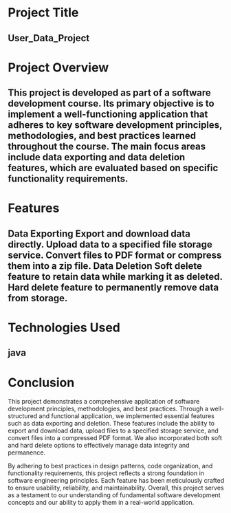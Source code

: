 # Project Title
  User_Data_Project
---------------------------------
# Project Overview
This project is developed as part of a software development course. Its primary objective is to implement a well-functioning application that adheres to key software development principles, methodologies, and best practices learned throughout the course. The main focus areas include data exporting and data deletion features, which are evaluated based on specific functionality requirements.
---------------------------------
# Features
  Data Exporting
    Export and download data directly.
    Upload data to a specified file storage service.
    Convert files to PDF format or compress them into a zip file.
  Data Deletion
    Soft delete feature to retain data while marking it as deleted.
    Hard delete feature to permanently remove data from storage.
------------------------------------
# Technologies Used
 java
--------------
# Conclusion
This project demonstrates a comprehensive application of software development principles, methodologies, and best practices. Through a well-structured and functional application, we implemented essential features such as data exporting and deletion. These features include the ability to export and download data, upload files to a specified storage service, and convert files into a compressed PDF format. We also incorporated both soft and hard delete options to effectively manage data integrity and permanence.

By adhering to best practices in design patterns, code organization, and functionality requirements, this project reflects a strong foundation in software engineering principles. Each feature has been meticulously crafted to ensure usability, reliability, and maintainability. Overall, this project serves as a testament to our understanding of fundamental software development concepts and our ability to apply them in a real-world application.

